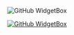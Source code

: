 ![GitHub WidgetBox](https://github-widgetbox.vercel.app/api/profile?username=absoftlab99&data=followers,repositories,stars,commits&theme=nautilus)

[![GitHub WidgetBox](https://github-widgetbox.vercel.app/api/skills?languages=html,css,js,ts,nodejs,expressjs,react,firebase,mongodb,python,dart,flutter,wordpress)](https://github.com/Jurredr/github-widgetbox)
